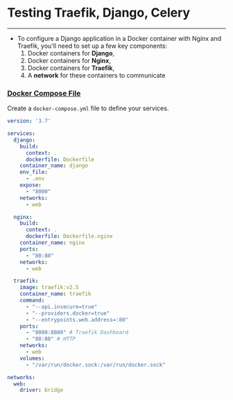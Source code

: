 # Testing Traefik, Django, Celery
___
- To configure a Django application in a Docker container with Nginx and 
Traefik, you'll need to set up a few key components: 
  1. Docker containers for __Django__, 
  2. Docker containers for __Nginx__, 
  3. Docker containers for __Traefik__,  
  4. A __network__ for these containers to communicate

### <u>Docker Compose File</u>
Create a `docker-compose.yml` file to define your services.

```yaml
version: '3.7'

services:
  django:
    build:
      context: .
      dockerfile: Dockerfile
    container_name: django
    env_file:
      - .env
    expose:
      - "8000"
    networks:
      - web

  nginx:
    build:
      context: .
      dockerfile: Dockerfile.nginx
    container_name: nginx
    ports:
      - "80:80"
    networks:
      - web

  traefik:
    image: traefik:v2.5
    container_name: traefik
    command:
      - "--api.insecure=true"
      - "--providers.docker=true"
      - "--entrypoints.web.address=:80"
    ports:
      - "8080:8080" # Traefik Dashboard
      - "80:80" # HTTP
    networks:
      - web
    volumes:
      - "/var/run/docker.sock:/var/run/docker.sock"

networks:
  web:
    driver: bridge

```